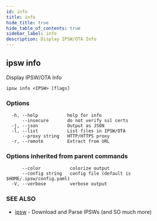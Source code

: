 ```yaml
---
id: info
title: info
hide_title: true
hide_table_of_contents: true
sidebar_label: info
description: Display IPSW/OTA Info
---
```

## ipsw info

Display IPSW/OTA Info

```
ipsw info <IPSW> [flags]
```

### Options

```
  -h, --help           help for info
      --insecure       do not verify ssl certs
  -j, --json           Output as JSON
  -l, --list           List files in IPSW/OTA
      --proxy string   HTTP/HTTPS proxy
  -r, --remote         Extract from URL
```

### Options inherited from parent commands

```
      --color           colorize output
      --config string   config file (default is $HOME/.ipsw/config.yaml)
  -V, --verbose         verbose output
```

### SEE ALSO

* [ipsw](/docs/cli/ipsw)	 - Download and Parse IPSWs (and SO much more)

